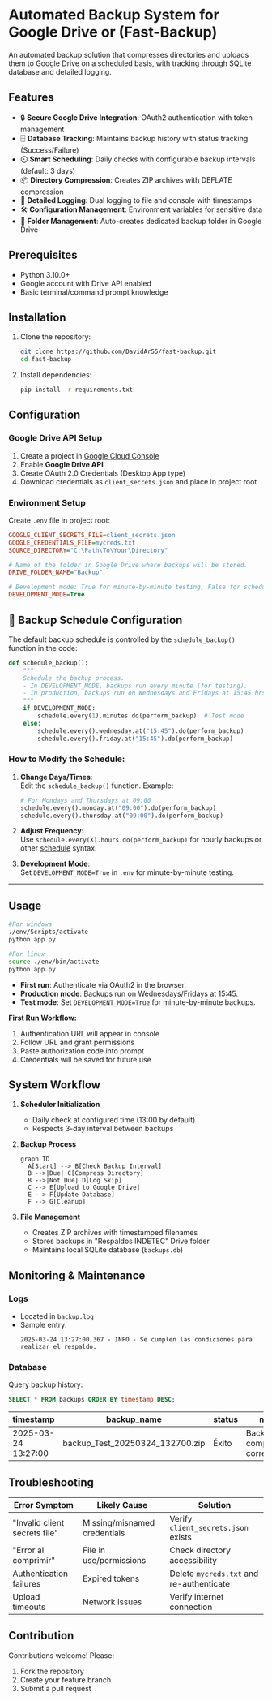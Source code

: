 # Automated Backup System for Google Drive or (Fast-Backup)

An automated backup solution that compresses directories and uploads them to Google Drive on a scheduled basis, with tracking through SQLite database and detailed logging.

## Features

- 🔒 **Secure Google Drive Integration**: OAuth2 authentication with token management
- 🗄️ **Database Tracking**: Maintains backup history with status tracking (Success/Failure)
- ⏲️ **Smart Scheduling**: Daily checks with configurable backup intervals (default: 3 days)
- 📦 **Directory Compression**: Creates ZIP archives with DEFLATE compression
- 📝 **Detailed Logging**: Dual logging to file and console with timestamps
- 🛠️ **Configuration Management**: Environment variables for sensitive data
- 📂 **Folder Management**: Auto-creates dedicated backup folder in Google Drive

## Prerequisites

- Python 3.10.0+
- Google account with Drive API enabled
- Basic terminal/command prompt knowledge

## Installation

1. Clone the repository:
   ```bash
   git clone https://github.com/DavidAr55/fast-backup.git
   cd fast-backup
   ```

2. Install dependencies:
   ```bash
   pip install -r requirements.txt
   ```

## Configuration

### Google Drive API Setup

1. Create a project in [Google Cloud Console](https://console.cloud.google.com/)
2. Enable **Google Drive API**
3. Create OAuth 2.0 Credentials (Desktop App type)
4. Download credentials as `client_secrets.json` and place in project root

### Environment Setup

Create `.env` file in project root:
```ini
GOOGLE_CLIENT_SECRETS_FILE=client_secrets.json
GOOGLE_CREDENTIALS_FILE=mycreds.txt
SOURCE_DIRECTORY="C:\Path\To\Your\Directory"

# Name of the folder in Google Drive where backups will be stored.
DRIVE_FOLDER_NAME="Backup"

# Development mode: True for minute-by-minute testing, False for scheduled backups:
DEVELOPMENT_MODE=True
```

## 📅 **Backup Schedule Configuration**
The default backup schedule is controlled by the `schedule_backup()` function in the code:

```python
def schedule_backup():
    """
    Schedule the backup process.
    - In DEVELOPMENT_MODE, backups run every minute (for testing).
    - In production, backups run on Wednesdays and Fridays at 15:45 hrs.
    """
    if DEVELOPMENT_MODE:
        schedule.every(1).minutes.do(perform_backup)  # Test mode
    else:
        schedule.every().wednesday.at("15:45").do(perform_backup)
        schedule.every().friday.at("15:45").do(perform_backup)
```

### How to Modify the Schedule:
1. **Change Days/Times**:  
   Edit the `schedule_backup()` function. Example:  
   ```python
   # For Mondays and Thursdays at 09:00
   schedule.every().monday.at("09:00").do(perform_backup)
   schedule.every().thursday.at("09:00").do(perform_backup)
   ```

2. **Adjust Frequency**:  
   Use `schedule.every(X).hours.do(perform_backup)` for hourly backups or other [schedule](https://schedule.readthedocs.io/) syntax.

3. **Development Mode**:  
   Set `DEVELOPMENT_MODE=True` in `.env` for minute-by-minute testing.

---

## Usage

```bash
#For windows
./env/Scripts/activate
python app.py

#For linux
source ./env/bin/activate
python app.py
```

- **First run**: Authenticate via OAuth2 in the browser.
- **Production mode**: Backups run on Wednesdays/Fridays at 15:45.
- **Test mode**: Set `DEVELOPMENT_MODE=True` for minute-by-minute backups.

**First Run Workflow:**
1. Authentication URL will appear in console
2. Follow URL and grant permissions
3. Paste authorization code into prompt
4. Credentials will be saved for future use

## System Workflow

1. **Scheduler Initialization**
   - Daily check at configured time (13:00 by default)
   - Respects 3-day interval between backups

2. **Backup Process**
   ```mermaid
   graph TD
     A[Start] --> B[Check Backup Interval]
     B -->|Due| C[Compress Directory]
     B -->|Not Due| D[Log Skip]
     C --> E[Upload to Google Drive]
     E --> F[Update Database]
     F --> G[Cleanup]
   ```

3. **File Management**
   - Creates ZIP archives with timestamped filenames
   - Stores backups in "Respaldos INDETEC" Drive folder
   - Maintains local SQLite database (`backups.db`)

## Monitoring & Maintenance

### Logs
- Located in `backup.log`
- Sample entry:
  ```
  2025-03-24 13:27:00,367 - INFO - Se cumplen las condiciones para realizar el respaldo.
  ```

### Database
Query backup history:
```sql
SELECT * FROM backups ORDER BY timestamp DESC;
```

| timestamp           | backup_name                 | status | message                                  |
|---------------------|-----------------------------|--------|------------------------------------------|
| 2025-03-24 13:27:00 | backup_Test_20250324_132700.zip | Éxito  | Backup comprimido correctamente...       |

## Troubleshooting

| Error Symptom                  | Likely Cause                 | Solution                                  |
|--------------------------------|------------------------------|-------------------------------------------|
| "Invalid client secrets file"  | Missing/misnamed credentials | Verify `client_secrets.json` exists       |
| "Error al comprimir"           | File in use/permissions      | Check directory accessibility            |
| Authentication failures        | Expired tokens               | Delete `mycreds.txt` and re-authenticate  |
| Upload timeouts                | Network issues               | Verify internet connection               |

## Contribution

Contributions welcome! Please:
1. Fork the repository
2. Create your feature branch
3. Submit a pull request
